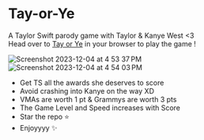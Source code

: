 # Tay-or-Ye
A Taylor Swift parody game with Taylor &amp; Kanye West &lt;3 <br>
Head over to [Tay or Ye](https://tay-or-ye.netlify.app) in your browser to play the game !

![Screenshot 2023-12-04 at 4 53 37 PM](https://github.com/Ekam-Bitt/Tay-or-Ye/assets/74407205/f051a202-2939-4c31-a9f6-b6933e51495a)
![Screenshot 2023-12-04 at 4 54 03 PM](https://github.com/Ekam-Bitt/Tay-or-Ye/assets/74407205/6e8423c1-c06d-436b-aff9-1ba5c8fb47b1)

- Get TS all the awards she deserves to score
- Avoid crashing into Kanye on the way XD
- VMAs are worth 1 pt & Grammys are worth 3 pts
- The Game Level and Speed increases with Score
- Star the repo ⭐
- Enjoyyyy ✨
